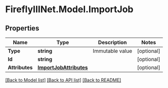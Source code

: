 # FireflyIIINet.Model.ImportJob

## Properties

Name | Type | Description | Notes
------------ | ------------- | ------------- | -------------
**Type** | **string** | Immutable value | [optional] 
**Id** | **string** |  | [optional] 
**Attributes** | [**ImportJobAttributes**](ImportJobAttributes.md) |  | [optional] 

[[Back to Model list]](../README.md#documentation-for-models) [[Back to API list]](../README.md#documentation-for-api-endpoints) [[Back to README]](../README.md)

